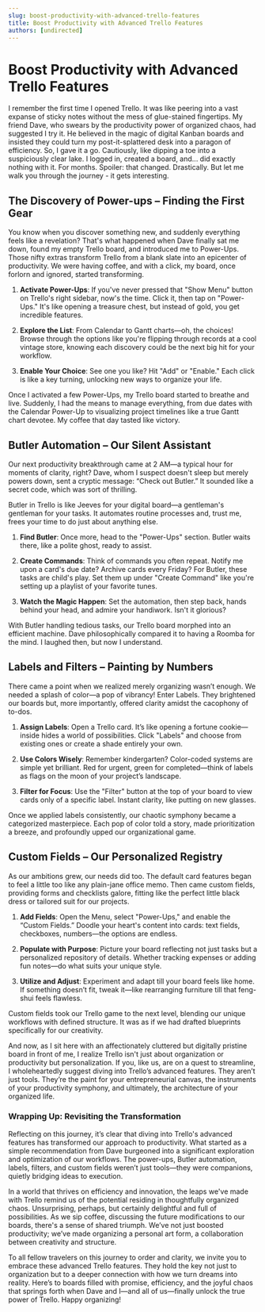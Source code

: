 ```yaml
---
slug: boost-productivity-with-advanced-trello-features
title: Boost Productivity with Advanced Trello Features
authors: [undirected]
---
```



# Boost Productivity with Advanced Trello Features

I remember the first time I opened Trello. It was like peering into a vast expanse of sticky notes without the mess of glue-stained fingertips. My friend Dave, who swears by the productivity power of organized chaos, had suggested I try it. He believed in the magic of digital Kanban boards and insisted they could turn my post-it-splattered desk into a paragon of efficiency. So, I gave it a go. Cautiously, like dipping a toe into a suspiciously clear lake. I logged in, created a board, and... did exactly nothing with it. For months. Spoiler: that changed. Drastically. But let me walk you through the journey - it gets interesting.

## The Discovery of Power-ups – Finding the First Gear

You know when you discover something new, and suddenly everything feels like a revelation? That's what happened when Dave finally sat me down, found my empty Trello board, and introduced me to Power-Ups. Those nifty extras transform Trello from a blank slate into an epicenter of productivity. We were having coffee, and with a click, my board, once forlorn and ignored, started transforming.

1. **Activate Power-Ups**: If you've never pressed that "Show Menu" button on Trello's right sidebar, now's the time. Click it, then tap on "Power-Ups." It's like opening a treasure chest, but instead of gold, you get incredible features.

2. **Explore the List**: From Calendar to Gantt charts—oh, the choices! Browse through the options like you're flipping through records at a cool vintage store, knowing each discovery could be the next big hit for your workflow.

3. **Enable Your Choice**: See one you like? Hit "Add" or "Enable." Each click is like a key turning, unlocking new ways to organize your life.

Once I activated a few Power-Ups, my Trello board started to breathe and live. Suddenly, I had the means to manage everything, from due dates with the Calendar Power-Up to visualizing project timelines like a true Gantt chart devotee. My coffee that day tasted like victory.

## Butler Automation – Our Silent Assistant

Our next productivity breakthrough came at 2 AM—a typical hour for moments of clarity, right? Dave, whom I suspect doesn't sleep but merely powers down, sent a cryptic message: “Check out Butler.” It sounded like a secret code, which was sort of thrilling.

Butler in Trello is like Jeeves for your digital board—a gentleman's gentleman for your tasks. It automates routine processes and, trust me, frees your time to do just about anything else.

1. **Find Butler**: Once more, head to the "Power-Ups" section. Butler waits there, like a polite ghost, ready to assist.

2. **Create Commands**: Think of commands you often repeat. Notify me upon a card's due date? Archive cards every Friday? For Butler, these tasks are child's play. Set them up under "Create Command" like you're setting up a playlist of your favorite tunes.

3. **Watch the Magic Happen**: Set the automation, then step back, hands behind your head, and admire your handiwork. Isn't it glorious?

With Butler handling tedious tasks, our Trello board morphed into an efficient machine. Dave philosophically compared it to having a Roomba for the mind. I laughed then, but now I understand.

## Labels and Filters – Painting by Numbers

There came a point when we realized merely organizing wasn’t enough. We needed a splash of color—a pop of vibrancy! Enter Labels. They brightened our boards but, more importantly, offered clarity amidst the cacophony of to-dos.

1. **Assign Labels**: Open a Trello card. It’s like opening a fortune cookie—inside hides a world of possibilities. Click "Labels" and choose from existing ones or create a shade entirely your own. 

2. **Use Colors Wisely**: Remember kindergarten? Color-coded systems are simple yet brilliant. Red for urgent, green for completed—think of labels as flags on the moon of your project’s landscape.

3. **Filter for Focus**: Use the "Filter" button at the top of your board to view cards only of a specific label. Instant clarity, like putting on new glasses.

Once we applied labels consistently, our chaotic symphony became a categorized masterpiece. Each pop of color told a story, made prioritization a breeze, and profoundly upped our organizational game.

## Custom Fields – Our Personalized Registry

As our ambitions grew, our needs did too. The default card features began to feel a little too like any plain-jane office memo. Then came custom fields, providing forms and checklists galore, fitting like the perfect little black dress or tailored suit for our projects.

1. **Add Fields**: Open the Menu, select "Power-Ups," and enable the “Custom Fields.” Doodle your heart's content into cards: text fields, checkboxes, numbers—the options are endless.

2. **Populate with Purpose**: Picture your board reflecting not just tasks but a personalized repository of details. Whether tracking expenses or adding fun notes—do what suits your unique style.

3. **Utilize and Adjust**: Experiment and adapt till your board feels like home. If something doesn’t fit, tweak it—like rearranging furniture till that feng-shui feels flawless.

Custom fields took our Trello game to the next level, blending our unique workflows with defined structure. It was as if we had drafted blueprints specifically for our creativity.

And now, as I sit here with an affectionately cluttered but digitally pristine board in front of me, I realize Trello isn't just about organization or productivity but personalization. If you, like us, are on a quest to streamline, I wholeheartedly suggest diving into Trello’s advanced features. They aren’t just tools. They’re the paint for your entrepreneurial canvas, the instruments of your productivity symphony, and ultimately, the architecture of your organized life.

### Wrapping Up: Revisiting the Transformation

Reflecting on this journey, it’s clear that diving into Trello's advanced features has transformed our approach to productivity. What started as a simple recommendation from Dave burgeoned into a significant exploration and optimization of our workflows. The power-ups, Butler automation, labels, filters, and custom fields weren’t just tools—they were companions, quietly bridging ideas to execution.

In a world that thrives on efficiency and innovation, the leaps we've made with Trello remind us of the potential residing in thoughtfully organized chaos. Unsurprising, perhaps, but certainly delightful and full of possibilities. As we sip coffee, discussing the future modifications to our boards, there's a sense of shared triumph. We’ve not just boosted productivity; we’ve made organizing a personal art form, a collaboration between creativity and structure. 

To all fellow travelers on this journey to order and clarity, we invite you to embrace these advanced Trello features. They hold the key not just to organization but to a deeper connection with how we turn dreams into reality. Here’s to boards filled with promise, efficiency, and the joyful chaos that springs forth when Dave and I—and all of us—finally unlock the true power of Trello. Happy organizing!